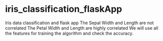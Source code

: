 # iris_classification_flaskApp
Iris data classification and flask app
The Sepal Width and Length are not correlated The Petal Width and Length are highly correlated We will use all the features for training the algorithm and check the accuracy.
